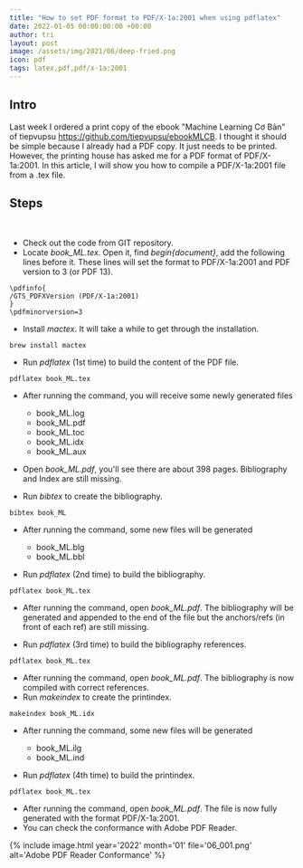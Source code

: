 ```yaml
---
title: "How to set PDF format to PDF/X-1a:2001 when using pdflatex"
date: 2022-01-05 00:00:00:00 +00:00
author: tri
layout: post
image: /assets/img/2021/06/deep-fried.png
icon: pdf
tags: latex,pdf,pdf/x-1a:2001
---
```


## Intro
Last week I ordered a print copy of the ebook "Machine Learning Cơ Bản" of tiepvupsu https://github.com/tiepvupsu/ebookMLCB. I thought it should be simple because I already had a PDF copy. It just needs to be printed. However, the printing house has asked me for a PDF format of PDF/X-1a:2001. In this article, I will show you how to compile a PDF/X-1a:2001 file from a .tex file.

## Steps
<br />

- Check out the code from GIT repository.
- Locate <em>book_ML.tex</em>. Open it, find <em>begin{document}</em>, add the following lines before it. These lines will set the format to PDF/X-1a:2001 and PDF version to 3 (or PDF 13).

```terminal
\pdfinfo{
/GTS_PDFXVersion (PDF/X-1a:2001)
}
\pdfminorversion=3
```

- Install <em>mactex</em>. It will take a while to get through the installation.

```terminal
brew install mactex
```

- Run <em>pdflatex</em> (1st time) to build the content of the PDF file.

```terminal
pdflatex book_ML.tex
```

- After running the command, you will receive some newly generated files 
  - book_ML.log
  - book_ML.pdf
  - book_ML.toc
  - book_ML.idx
  - book_ML.aux

- Open <em>book_ML.pdf</em>, you'll see there are about 398 pages. Bibliography and Index are still missing.
- Run <em>bibtex</em> to create the bibliography. 
	
```terminal
bibtex book_ML
```

- After running the command, some new files will be generated 
  - book_ML.blg
  - book_ML.bbl

- Run <em>pdflatex</em> (2nd time) to build the bibliography.

```terminal
pdflatex book_ML.tex
```

- After running the command, open <em>book_ML.pdf</em>. The bibliography will be generated and appended to the end of the file but the anchors/refs (in front of each ref) are still missing.

- Run <em>pdflatex</em> (3rd time) to build the bibliography references.

```terminal
pdflatex book_ML.tex
```

- After running the command, open <em>book_ML.pdf</em>. The bibliography is now compiled with correct references.
- Run <em>makeindex</em> to create the printindex.

```terminal
makeindex book_ML.idx
```

- After running the command, some new files will be generated 
  - book_ML.ilg
  - book_ML.ind

- Run <em>pdflatex</em> (4th time) to build the printindex.

```terminal
pdflatex book_ML.tex
```

- After running the command, open <em>book_ML.pdf</em>. The file is now fully generated with the format PDF/X-1a:2001.
- You can check the conformance with Adobe PDF Reader.

{%
    include image.html
    year='2022'
    month='01'
    file='06_001.png'
    alt='Adobe PDF Reader Conformance'
%}
